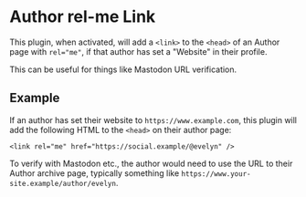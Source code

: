 # Author rel-me Link

This plugin, when activated, will add a `<link>` to the `<head>` of an Author
page with `rel="me"`, if that author has set a "Website" in their profile.

This can be useful for things like Mastodon URL verification.

## Example

If an author has set their website to `https://www.example.com`, this plugin
will add the following HTML to the `<head>` on their author page:

```
<link rel="me" href="https://social.example/@evelyn" />
```

To verify with Mastodon etc., the author would need to use the URL to their
Author archive page, typically something like
`https://www.your-site.example/author/evelyn`.
